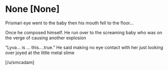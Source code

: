 # None [None]
Prismari eye went to the baby then his mouth fell to the floor... 

Once he composed himself. He run over to the screaming  baby who was on the verge of causing another explosion 


“Lyva... is ... this....true.” He said making no eye contact with her just looking over joyed at the little metal slime 


[/u/smcadam]
